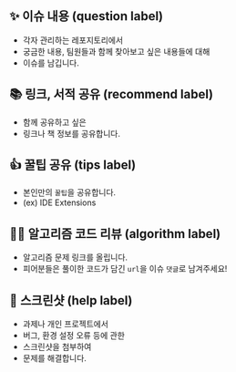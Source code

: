 ## ✨ 이슈 내용 (question label)

- 각자 관리하는 레포지토리에서
- 궁금한 내용, 팀원들과 함께 찾아보고 싶은 내용들에 대해
- 이슈를 남깁니다.

## 📚 링크, 서적 공유 (recommend label)

 - 함께 공유하고 싶은 
 - 링크나 책 정보를 공유합니다.

##  👍 꿀팁 공유 (tips label)

 - 본인만의 `꿀팁`을 공유합니다.
 - (ex) IDE Extensions

##  👨‍💻 알고리즘 코드 리뷰 (algorithm label)

 - 알고리즘 문제 링크를 올립니다.
 - 피어분들은 풀이한 코드가 담긴 `url`을 이슈 `댓글`로 남겨주세요!

## 📸 스크린샷 (help label)

 - 과제나 개인 프로젝트에서
 - 버그, 환경 설정 오류 등에 관한
 - 스크린샷을 첨부하여
 - 문제를 해결합니다.

